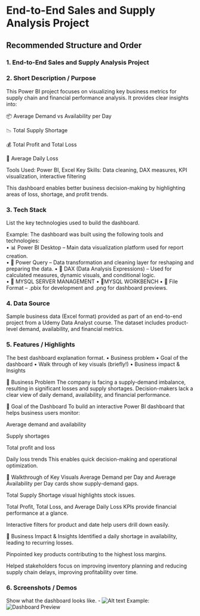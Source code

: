 # End-to-End Sales and Supply Analysis Project
## Recommended Structure and Order
### 1.	End-to-End Sales and Supply Analysis Project
### 2.	Short Description / Purpose
This Power BI project focuses on visualizing key business metrics for supply chain and financial performance analysis.
It provides clear insights into:

📦 Average Demand vs Availability per Day

📉 Total Supply Shortage

💰 Total Profit and Total Loss

🔻 Average Daily Loss

Tools Used: Power BI, Excel
Key Skills: Data cleaning, DAX measures, KPI visualization, interactive filtering

This dashboard enables better business decision-making by highlighting areas of loss, shortage, and profit trends.


### 3.	Tech Stack
List the key technologies used to build the dashboard.

Example:
The dashboard was built using the following tools and technologies:<br>
•	📊 Power BI Desktop – Main data visualization platform used for report creation.<br>
•	📂 Power Query – Data transformation and cleaning layer for reshaping and preparing the data.
•	🧠 DAX (Data Analysis Expressions) – Used for calculated measures, dynamic visuals, and conditional logic.<br>
•	📝 MYSQL SERVER MANAGEMENT 
•	📝MYSQL WORKBENCH
•	📁 File Format – .pbix for development and .png for dashboard previews.

### 4.	Data Source
Sample business data (Excel format) provided as part of an end-to-end project from a Udemy Data Analyst course. The dataset includes product-level demand, availability, and financial metrics.

### 5.	Features / Highlights
The best dashboard explanation format. 
•	Business problem
•	Goal of the dashboard
•	Walk through of key visuals (briefly!)
•	Business impact & Insights

🔹 Business Problem
The company is facing a supply-demand imbalance, resulting in significant losses and supply shortages. Decision-makers lack a clear view of daily demand, availability, and financial performance.

🔹 Goal of the Dashboard
To build an interactive Power BI dashboard that helps business users monitor:

Average demand and availability

Supply shortages

Total profit and loss

Daily loss trends
This enables quick decision-making and operational optimization.

🔹 Walkthrough of Key Visuals
Average Demand per Day and Average Availability per Day cards show supply-demand gaps.

Total Supply Shortage visual highlights stock issues.

Total Profit, Total Loss, and Average Daily Loss KPIs provide financial performance at a glance.

Interactive filters for product and date help users drill down easily.

🔹 Business Impact & Insights
Identified a daily shortage in availability, leading to recurring losses.

Pinpointed key products contributing to the highest loss margins.

Helped stakeholders focus on improving inventory planning and reducing supply chain delays, improving profitability over time.

### 6.	Screenshots / Demos
Show what the dashboard looks like. - ![Alt text](https://github.com/username/repo/assets/image.png)
Example: ![Dashboard Preview]()
